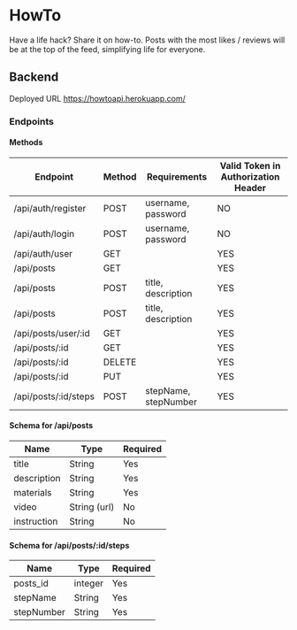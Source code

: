 # HowTo
Have a life hack? Share it on how-to. Posts with the most likes / reviews will be at the top of the feed, simplifying life for everyone.

## Backend
Deployed URL https://howtoapi.herokuapp.com/

### Endpoints

#### Methods
| Endpoint | Method | Requirements | Valid Token in Authorization Header |
| -------- | ------ |--------------|-------------------------------------|
| /api/auth/register | POST | username, password | NO |
| /api/auth/login | POST | username, password | NO |
| /api/auth/user | GET | | YES |
| /api/posts | GET |  | YES |
| /api/posts | POST | title, description | YES |
| /api/posts | POST | title, description | YES |
| /api/posts/user/:id | GET | | YES |
| /api/posts/:id | GET | | YES |
| /api/posts/:id | DELETE | | YES |
| /api/posts/:id | PUT | | YES |
| /api/posts/:id/steps | POST | stepName, stepNumber | YES |

#### Schema for /api/posts
| Name | Type | Required |
|------|------|----------|
| title | String | Yes |
| description | String | Yes |
| materials | String | Yes |
| video | String (url) | No |
| instruction | String | No |

#### Schema for /api/posts/:id/steps
| Name | Type | Required |
|------|------|----------|
| posts_id | integer | Yes |
| stepName | String | Yes |
| stepNumber | String | Yes |
